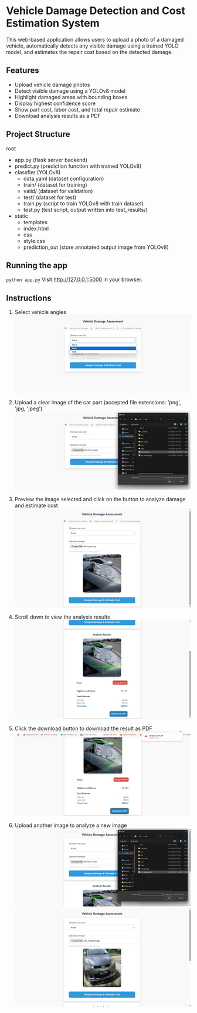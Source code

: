 # Vehicle Damage Detection and Cost Estimation System

This web-based application allows users to upload a photo of a damaged vehicle, automatically detects any visible damage using a trained YOLO model, and estimates the repair cost based on the detected damage.

## Features

- Upload vehicle damage photos
- Detect visible damage using a YOLOv8 model
- Highlight damaged areas with bounding boxes
- Display highest confidence score
- Show part cost, labor cost, and total repair estimate
- Download analysis results as a PDF

## Project Structure
root
- app.py (flask server backend)
- predict.py (prediction function with trained YOLOv8)
- classfier (YOLOv8)
  -  data.yaml (dataset configuration)
  -  train/ (dataset for training)
  -  valid/ (dataset for validation)
  -  test/ (dataset for test)
  -  train.py (script to train YOLOv8 with train dataset)
  -  test.py (test script, output written into test_results/)
- static
  -  templates
    -  index.html
  -  css
    -  style.css
  -  prediction_out (store annotated output image from YOLOv8)

## Running the app
`python app.py`
Visit http://127.0.0.1:5000 in your browser.

## Instructions
1. Select vehicle angles
![Alt text](screenshots/1.png)

2. Upload a clear image of the car part (accepted file extensions: 'png', 'jpg, 'jpeg')
![Alt text](screenshots/2.png)

3. Preview the image selected and click on the button to analyze damage and estimate cost
![Alt text](screenshots/3.png)

4. Scroll down to view the analysis results
![Alt text](screenshots/4.png)

5. Click the download button to download the result as PDF
![Alt text](screenshots/5.png)

6. Upload another image to analyze a new image
![Alt text](screenshots/6.png)
![Alt text](screenshots/7.png)

